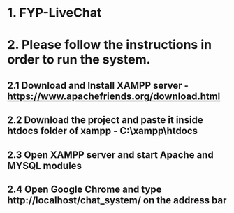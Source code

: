# 1. FYP-LiveChat
# 2. Please follow the instructions in order to run the system.

 ## 2.1 Download and Install XAMPP server - https://www.apachefriends.org/download.html
 ## 2.2 Download the project and paste it inside htdocs folder of xampp - C:\xampp\htdocs
 ## 2.3 Open XAMPP server and start Apache and MYSQL modules
 ## 2.4 Open Google Chrome and type http://localhost/chat_system/ on the address bar
  
